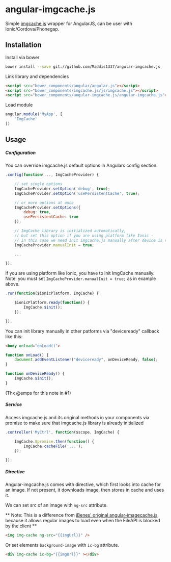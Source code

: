 angular-imgcache.js
================

Simple [imgcache.js](https://github.com/chrisben/imgcache.js) wrapper for AngularJS, can be user with Ionic/Cordova/Phonegap.

## Installation

Install via bower

```sh
bower install --save git://github.com/Maddis1337/angular-imgcache.js
```

Link library and dependencies

```html
<script src="bower_components/angular/angular.js"></script>
<script src="bower_components/imgcache.js/js/imgcache.js"></script>
<script src="bower_components/angular-imgcache.js/angular-imgcache.js"></script>
```

Load module

```javascript
angular.module('MyApp', [
    'ImgCache'
])
```

## Usage

##### Configuration

You can override imgcache.js default options in Angulars config section.

```javascript
.config(function(..., ImgCacheProvider) {

    // set single options
    ImgCacheProvider.setOption('debug', true);
    ImgCacheProvider.setOption('usePersistentCache', true);

    // or more options at once
    ImgCacheProvider.setOptions({
        debug: true,
        usePersistentCache: true
    });

    // ImgCache library is initialized automatically,
    // but set this option if you are using platform like Ionic -
    // in this case we need init imgcache.js manually after device is ready
    ImgCacheProvider.manualInit = true;

    ...

});
```

If you are using platform like Ionic, you have to init ImgCache manually.
Note: you must set `ImgCacheProvider.manualInit = true;` as in example above.

```javascript
.run(function($ionicPlatform, ImgCache) {

    $ionicPlatform.ready(function() {
        ImgCache.$init();
    });

});
```

You can init library manually in other patforms via "deviceready" callback like this:

```html
<body onload="onLoad()">
```

```javascript
function onLoad() {
    document.addEventListener("deviceready", onDeviceReady, false);
}

function onDeviceReady() {
    ImgCache.$init();
}
```

(Thx @emps for this note in #1)

##### Service

Access imgcache.js and its original methods in your components via promise to make sure that imgcache.js library is already initialized

```javascript
.controller('MyCtrl', function($scope, ImgCache) {

    ImgCache.$promise.then(function() {
        ImgCache.cacheFile('...');
    });

});
```

##### Directive

Angular-imgcache.js comes with directive, which first looks into cache for an image. If not present, it downloads image, then stores in cache and uses it.

We can set src of an image with `ng-src` attribute.

** Note: This is a difference from [jBenes' original angular-imagecache.js](https://github.com/jBenes/angular-imgcache.js), because it allows regular images to load even when the FileAPI is blocked by the client **

```html
<img img-cache ng-src="{{imgUrl}}" />
```

Or set elements `background-image` with `ic-bg` attribute.

```html
<div img-cache ic-bg="{{imgUrl}}" ></div>
```